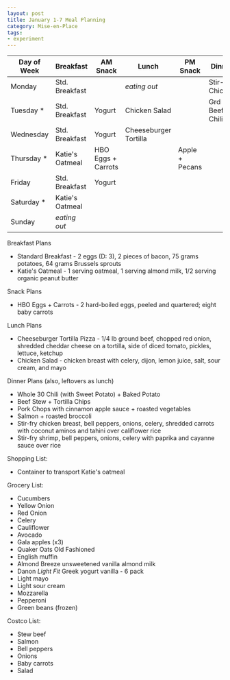 ```yaml
---
layout: post
title: January 1-7 Meal Planning
category: Mise-en-Place
tags:
- experiment
---
```


|Day of Week|Breakfast        |AM Snack            |Lunch                  |PM Snack        |Dinner            |
|-----------|-----------------|--------------------|-----------------------|----------------|------------------|
|Monday     | Std. Breakfast  |                    | _eating out_          |                | Stir-fry Chicken |
|Tuesday   *| Std. Breakfast  | Yogurt             | Chicken Salad         |                | Grd Beef Chili   |
|Wednesday  | Std. Breakfast  | Yogurt             | Cheeseburger Tortilla |                |                  |
|Thursday  *| Katie's Oatmeal | HBO Eggs + Carrots |                       | Apple + Pecans |                  |
|Friday     | Std. Breakfast  | Yogurt             |                       |                |                  |
|Saturday  *| Katie's Oatmeal |                    |                       |                |                  |
|Sunday     | _eating out_    |                    |                       |                |                  |

Breakfast Plans
- Standard Breakfast - 2 eggs (D: 3), 2 pieces of bacon, 75 grams potatoes, 64 grams Brussels sprouts
- Katie's Oatmeal - 1 serving oatmeal, 1 serving almond milk, 1/2 serving organic peanut butter

Snack Plans
- HBO Eggs + Carrots - 2 hard-boiled eggs, peeled and quartered; eight baby carrots

Lunch Plans
- Cheeseburger Tortilla Pizza - 1/4 lb ground beef, chopped red onion, shredded cheddar cheese on a tortilla, side of diced tomato, pickles, lettuce, ketchup
- Chicken Salad - chicken breast with celery, dijon, lemon juice, salt, sour cream, and mayo

Dinner Plans (also, leftovers as lunch) 
- Whole 30 Chili (with Sweet Potato) + Baked Potato
- Beef Stew + Tortilla Chips
- Pork Chops with cinnamon apple sauce + roasted vegetables
- Salmon + roasted broccoli
- Stir-fry chicken breast, bell peppers, onions, celery, shredded carrots with coconut aminos and tahini over califlower rice
- Stir-fry shrimp, bell peppers, onions, celery with paprika and cayanne sauce over rice

Shopping List:
- Container to transport Katie's oatmeal

Grocery List:
- Cucumbers
- Yellow Onion
- Red Onion
- Celery
- Cauliflower
- Avocado
- Gala apples (x3)
- Quaker Oats Old Fashioned
- English muffin
- Almond Breeze unsweetened vanilla almond milk
- Danon _Light Fit_ Greek yogurt vanilla - 6 pack
- Light mayo
- Light sour cream
- Mozzarella
- Pepperoni
- Green beans (frozen)

Costco List:
- Stew beef
- Salmon
- Bell peppers
- Onions
- Baby carrots
- Salad